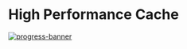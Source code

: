 # High Performance Cache

[![progress-banner](https://app.codecrafters.io/progress/redis/3816bb31-2f82-40f7-88d1-9c49b36a4ec7)](https://app.codecrafters.io/users/kevindweb)

